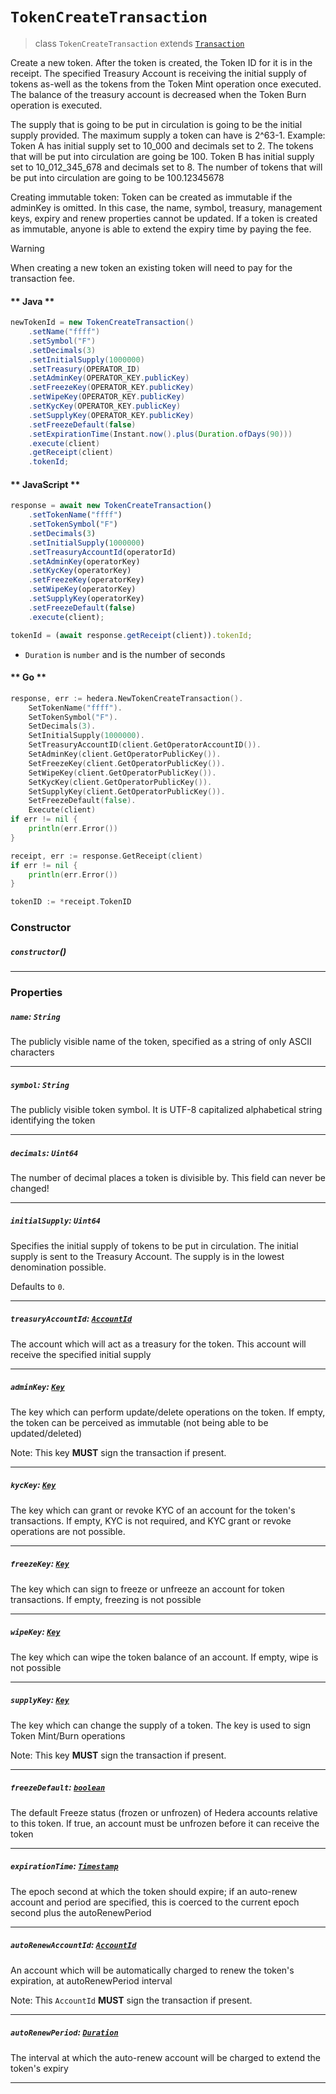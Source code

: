 # `TokenCreateTransaction`

> class `TokenCreateTransaction` extends [`Transaction`](reference/core/Transaction.md)

Create a new token. After the token is created, the Token ID for it is in the receipt.
The specified Treasury Account is receiving the initial supply of tokens as-well as the tokens from the Token Mint
operation once executed. The balance of the treasury account is decreased when the Token Burn operation is executed.

The supply that is going to be put in circulation is going to be the initial supply provided. The maximum supply a token
can have is 2^63-1.
Example:
Token A has initial supply set to 10_000 and decimals set to 2. The tokens that will be put into circulation are going be 100.
Token B has initial supply set to 10_012_345_678 and decimals set to 8. The number of tokens that will be put into
circulation are going to be 100.12345678

Creating immutable token: Token can be created as immutable if the adminKey is omitted. In this case, the name, symbol,
treasury, management keys, expiry and renew properties cannot be updated. If a token is created as immutable, anyone is
able to extend the expiry time by paying the fee.

> [!WARNING]
> When creating a new token an existing token will need to pay for the transaction fee.

<!-- tabs:start -->

#### ** Java **

```java
newTokenId = new TokenCreateTransaction()
    .setName("ffff")
    .setSymbol("F")
    .setDecimals(3)
    .setInitialSupply(1000000)
    .setTreasury(OPERATOR_ID)
    .setAdminKey(OPERATOR_KEY.publicKey)
    .setFreezeKey(OPERATOR_KEY.publicKey)
    .setWipeKey(OPERATOR_KEY.publicKey)
    .setKycKey(OPERATOR_KEY.publicKey)
    .setSupplyKey(OPERATOR_KEY.publicKey)
    .setFreezeDefault(false)
    .setExpirationTime(Instant.now().plus(Duration.ofDays(90)))
    .execute(client)
    .getReceipt(client)
    .tokenId;
```

#### ** JavaScript **

```js
response = await new TokenCreateTransaction()
    .setTokenName("ffff")
    .setTokenSymbol("F")
    .setDecimals(3)
    .setInitialSupply(1000000)
    .setTreasuryAccountId(operatorId)
    .setAdminKey(operatorKey)
    .setKycKey(operatorKey)
    .setFreezeKey(operatorKey)
    .setWipeKey(operatorKey)
    .setSupplyKey(operatorKey)
    .setFreezeDefault(false)
    .execute(client);

tokenId = (await response.getReceipt(client)).tokenId;
```

- `Duration` is `number` and is the number of seconds

#### ** Go **

```go
response, err := hedera.NewTokenCreateTransaction().
    SetTokenName("ffff").
    SetTokenSymbol("F").
    SetDecimals(3).
    SetInitialSupply(1000000).
    SetTreasuryAccountID(client.GetOperatorAccountID()).
    SetAdminKey(client.GetOperatorPublicKey()).
    SetFreezeKey(client.GetOperatorPublicKey()).
    SetWipeKey(client.GetOperatorPublicKey()).
    SetKycKey(client.GetOperatorPublicKey()).
    SetSupplyKey(client.GetOperatorPublicKey()).
    SetFreezeDefault(false).
    Execute(client)
if err != nil {
    println(err.Error())
}

receipt, err := response.GetReceipt(client)
if err != nil {
    println(err.Error())
}

tokenID := *receipt.TokenID
```

<!-- tabs:end -->

### Constructor

##### `constructor`()

---

### Properties

##### `name`: `String`

The publicly visible name of the token, specified as a string of only ASCII characters

---

##### `symbol`: `String`

The publicly visible token symbol. It is UTF-8 capitalized alphabetical string identifying the token

---

##### `decimals`: `Uint64`

The number of decimal places a token is divisible by. This field can never be changed!

---

##### `initialSupply`: `Uint64`

Specifies the initial supply of tokens to be put in circulation. The initial supply is sent to the Treasury Account.
The supply is in the lowest denomination possible.

Defaults to `0`.

---

##### `treasuryAccountId`: [`AccountId`](reference/cryptocurrency/AccountId.md)

The account which will act as a treasury for the token. This account will receive the specified initial supply

---

##### `adminKey`: [`Key`](reference/cryptography/Key.md)

The key which can perform update/delete operations on the token. If empty, the token can be perceived as immutable
(not being able to be updated/deleted)

Note: This key **MUST** sign the transaction if present.

---

##### `kycKey`: [`Key`](reference/cryptography/Key.md)

The key which can grant or revoke KYC of an account for the token's transactions. If empty, KYC is not required,
and KYC grant or revoke operations are not possible.

---

##### `freezeKey`: [`Key`](reference/cryptography/Key.md)

The key which can sign to freeze or unfreeze an account for token transactions. If empty, freezing is not possible

---

##### `wipeKey`: [`Key`](reference/cryptography/Key.md)

The key which can wipe the token balance of an account. If empty, wipe is not possible

---

##### `supplyKey`: [`Key`](reference/cryptography/Key.md)

The key which can change the supply of a token. The key is used to sign Token Mint/Burn operations

Note: This key **MUST** sign the transaction if present.

---

##### `freezeDefault`: [`boolean`](reference/Hbar.md)

The default Freeze status (frozen or unfrozen) of Hedera accounts relative to this token. If true, an account must
be unfrozen before it can receive the token

---

##### `expirationTime`: [`Timestamp`](reference/Timestamp.md)

The epoch second at which the token should expire; if an auto-renew account and period are specified,
this is coerced to the current epoch second plus the autoRenewPeriod

---

##### `autoRenewAccountId`: [`AccountId`](reference/cryptocurrency/AccountId.md)

An account which will be automatically charged to renew the token's expiration, at autoRenewPeriod interval

Note: This `AccountId` **MUST** sign the transaction if present.

---

##### `autoRenewPeriod`: [`Duration`](reference/Duration.md)

The interval at which the auto-renew account will be charged to extend the token's expiry

---
